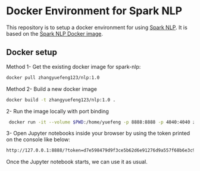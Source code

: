 # Docker Environment for Spark NLP

This repository is to setup a docker environment for using [Spark NLP](https://www.johnsnowlabs.com/spark-nlp). It is based on the [Spark NLP Docker image](https://hub.docker.com/r/johnsnowlabs/spark-nlp-workshop).

## Docker setup

Method 1- Get the existing docker image for spark-nlp:

```bash
docker pull zhangyuefeng123/nlp:1.0
```

Method 2- Build a new docker image

```bash
docker build -t zhangyuefeng123/nlp:1.0 .
```

2- Run the image locally with port binding

```bash
 docker run -it --volume $PWD:/home/yuefeng -p 8888:8888 -p 4040:4040 zhangyuefeng123/nlp:1.0
```

3- Open Jupyter notebooks inside your browser by using the token printed on the console like below:

```bash
http://127.0.0.1:8888/?token=d7e598479d9f3ce5b62d6e91276d9a557f68b6e3c919ddbc
```

Once the Jupyter notebook starts, we can use it as usual. 


